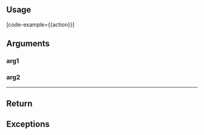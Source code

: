 ```cpp

```

## Usage

[code-example={{action}}]

## Arguments

### arg1

### arg2

---

## Return

## Exceptions

